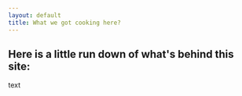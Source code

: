 ```yaml
---
layout: default
title: What we got cooking here?
---
```


## Here is a little run down of what's behind this site:

text